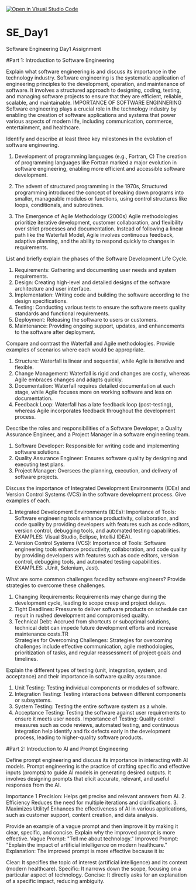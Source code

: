 [![Open in Visual Studio Code](https://classroom.github.com/assets/open-in-vscode-2e0aaae1b6195c2367325f4f02e2d04e9abb55f0b24a779b69b11b9e10269abc.svg)](https://classroom.github.com/online_ide?assignment_repo_id=15585800&assignment_repo_type=AssignmentRepo)
# SE_Day1
Software Engineering Day1 Assignment

#Part 1: Introduction to Software Engineering

Explain what software engineering is and discuss its importance in the technology industry.
Software engineering is the systematic application of engineering principles to the development, operation, and maintenance of software. It involves a structured approach to designing, coding, testing, and managing software projects to ensure that they are efficient, reliable, scalable, and maintainable. 
IMPORTANCE OF SOFTWARE ENGINNERING
Software engineering plays a crucial role in the technology industry by enabling the creation of software applications and systems that power various aspects of modern life, including communication, commerce, entertainment, and healthcare.

Identify and describe at least three key milestones in the evolution of software engineering.
1. Development of programming languages (e.g., Fortran, C)
   The creation of programming languages like Fortran marked a major evolution in software engineering, enabling more efficient and accessible software development.
3. The advent of structured programming in the 1970s,
Structured programming introduced the concept of breaking down programs into smaller, manageable modules or functions, using control structures like loops, conditionals, and subroutines.

3.  The Emergence of Agile Methodology (2000s)
 Agile methodologies prioritize iterative development, customer collaboration, and flexibility over strict processes and documentation. Instead of following a linear path like the Waterfall Model, Agile involves continuous feedback, adaptive planning, and the ability to respond quickly to changes in requirements.



List and briefly explain the phases of the Software Development Life Cycle.
 1. Requirements: Gathering and documenting user needs and system requirements.
 2. Design: Creating high-level and detailed designs of the software architecture and user interface.
 3. Implementation: Writing code and building the software according to the design specifications.
 4. Testing: Conducting various tests to ensure the software meets quality standards and functional requirements.
 5. Deployment: Releasing the software to users or customers.
 6. Maintenance: Providing ongoing support, updates, and enhancements to the software after deployment.



Compare and contrast the Waterfall and Agile methodologies. Provide examples of scenarios where each would be appropriate.
1. Structure: Waterfall is linear and sequential, while Agile is iterative and flexible.
2. Change Management: Waterfall is rigid and changes are costly, whereas Agile embraces changes and adapts quickly.
3. Documentation: Waterfall requires detailed documentation at each stage, while Agile focuses more on working software and less on documentation.
4. Feedback Loop: Waterfall has a late feedback loop (post-testing), whereas Agile incorporates feedback throughout the development process.


Describe the roles and responsibilities of a Software Developer, a Quality Assurance Engineer, and a Project Manager in a software engineering team.
1. Software Developer: Responsible for writing code and implementing software solutions.
2. Quality Assurance Engineer: Ensures software quality by designing and executing test plans.
3. Project Manager: Oversees the planning, execution, and delivery of software projects.

Discuss the importance of Integrated Development Environments (IDEs) and Version Control Systems (VCS) in the software development process. Give examples of each.
1. Integrated Development Environments (IDEs): 
Importance of Tools: Software engineering tools enhance productivity, collaboration, and code quality by providing developers with features such as code editors, version control, debugging tools, and automated testing capabilities.
EXAMPLES: Visual Studio, Eclipse, IntelliJ IDEA).
2. Version Control Systems (VCS):
   Importance of Tools: Software engineering tools enhance productivity, collaboration, and code quality by providing developers with features such as code editors, version control, debugging tools, and automated testing capabilities.
EXAMPLES: JUnit, Selenium, Jest).

What are some common challenges faced by software engineers? Provide strategies to overcome these challenges.
1. Changing Requirements: Requirements may change during the development cycle, leading to scope creep and project delays.
2. Tight Deadlines: Pressure to deliver software products on schedule can result in rushed development and compromised quality.
3. Technical Debt: Accrued from shortcuts or suboptimal solutions, technical debt can impede future development efforts and increase maintenance costs.TR   
Strategies for Overcoming Challenges: Strategies for overcoming challenges include effective communication, agile methodologies, prioritization of tasks, and regular reassessment of project goals and timelines.

Explain the different types of testing (unit, integration, system, and acceptance) and their importance in software quality assurance.
1. Unit Testing: Testing individual components or modules of software.
2. Integration Testing: Testing interactions between different components or subsystems.
3. System Testing: Testing the entire software system as a whole.
4. Acceptance Testing: Testing the software against user requirements to ensure it meets user needs.
 Importance of Testing: Quality control measures such as code reviews, automated testing, and continuous integration help identify and fix defects early in the development process, leading to higher-quality software products.

#Part 2: Introduction to AI and Prompt Engineering

Define prompt engineering and discuss its importance in interacting with AI models.
Prompt engineering is the practice of crafting specific and effective inputs (prompts) to guide AI models in generating desired outputs. It involves designing prompts that elicit accurate, relevant, and useful responses from the AI.

Importance
1 Precision: Helps get precise and relevant answers from AI.
2. Efficiency  Reduces the need for multiple iterations and clarifications.
3.  Maximizes Utilityf Enhances the effectiveness of AI in various applications, such as customer support, content creation, and data analysis.
 


Provide an example of a vague prompt and then improve it by making it clear, specific, and concise. Explain why the improved prompt is more effective.
Vague Prompt:
"Tell me about technology."
Improved Prompt:
"Explain the impact of artificial intelligence on modern healthcare."
Explanation:
The improved prompt is more effective because it is:

Clear: It specifies the topic of interest (artificial intelligence) and its context (modern healthcare).
Specific: It narrows down the scope, focusing on a particular aspect of technology.
Concise: It directly asks for an explanation of a specific impact, reducing ambiguity.
